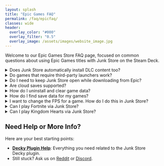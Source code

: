 ```yaml
---
layout: splash
title: "Epic Games FAQ"
permalink: /faq/epicfaq/
classes: wide
header:
  overlay_color: "#000"
  overlay_filter: "0.5"
  overlay_image: /assets/images/website_image.jpg
---
```

<div class="spacer mt-4"></div>

  Welcome to our Epic Games Store FAQ page, focused on common questions about using Epic Games titles with Junk Store on the Steam Deck.

<details class="faq-box">
  <summary>Does Junk Store automatically install DLC content too?</summary>
  <p>Yes, DLC is installed automatically by default.</p>
</details>

<details class="faq-box">
  <summary>Do games that require third-party launchers work?</summary>
  <p>Not yet — support exists in Legendary, but we haven’t implemented it due to limited testing resources. You can attempt to configure it manually using the CLI or modify the Epic script.</p>
</details>

<details class="troubleshooting-box">
  <summary>Do I need to keep Junk Store open while downloading from Epic?</summary>
  <p></p>
    Yes. Junk Store doesn't have a background download queue. If you close or leave the plugin, your download may stop or behave unpredictably.
</details>

<details class="faq-box">
  <summary>Are cloud saves supported?</summary>
  <p>While Legendary supports this, we haven't implemented it yet due to potential data loss risks. If you're tech-savvy, you can manually configure this via the CLI.</p>
</details>

<details class="faq-box">
  <summary>How do I uninstall and clear game data?</summary>
  <p></p>
  <strong>In Junk Store:</strong> 
  <ul>
  <li>Open the sliders ☰ menu for the game</li>
  <li>Choose 'Uninstall'</li>
  <li>Then delete leftover files in either</li>
    <ul>
    <li><code>~/Games/epic</code></li>
    <li>Or your microSD under <code>/Games/epic</code></li>
    </ul>
  </ul>
  Once you have located the games folder you can delete any remaining games files/data.
</details>

<details class="faq-box">
  <summary>How do I find save data for my games?</summary>
  <p></p>
  <ol>
    <li>
      Find the game's <strong>Steam ID</strong> at the bottom of its page in Junk Store.
    </li>
    <li>
      Navigate to the following path on your Steam Deck:<br>
      <code>~/.local/share/Steam/steamapps/compatdata/&lt;SteamID&gt;/pfx/drive_c/users/steamuser/</code>
    </li>
    <li>
      From there, follow the path used by your game - for example:
      <ul>
        <li><code>Local Settings/Application Data/Dying Light/Saved</code></li>
      </ul>
    </li>
  </ol>
  Each game may store saves in slightly different locations depending on how it was packaged or ported. Look under <code>AppData</code>, <code>Local Settings</code>, or <code>Documents</code> within the Steam compatibility prefix.
</details>

<details class="faq-box">
  <summary>I want to change the FPS for a game. How do I do this in Junk Store?</summary>
  <p></p>
    Just like with regular Steam games, you can change the FPS cap through the Quick Access Menu (QAM).
    <ul> 
      <li>Hit the <strong>three-dot button</strong> on your Deck to open the QAM</li>
      <li>Scroll to the performance tab</li>
      <li>Adjust the FPS, TDP, refresh rate, or any other performance settings from there.</li>
    </ul>
</details>

<details class="faq-box">
  <summary>Can I play Fortnite via Junk Store?</summary>
  <p></p>
    <strong>No.</strong> Epic Games does not support Fortnite on Linux due to anti-cheat limitations.
  <br>
  <br>
    To play Fortnite on a Steam Deck or Linux system, you will need to either:
    <ul>
      <li>Dual-boot Windows</li>
      <li>Use a cloud gaming or streaming service</li>
    </ul>
    More info: <a href="https://www.theverge.com/2022/2/8/22923163/fortnite-steam-deck-update-epic-tim-sweeney" target="_blank" rel="noopener">The Verge article</a>
</details>

<details class="faq-box">
  <summary>Can I play Kingdom Hearts via Junk Store?</summary>
   <p></p>
    Kingdom Hearts has known compatibility issues on Linux, and this isn’t specific to Junk Store. 
    <br>
    <br>
    We haven’t been able to test it ourselves as we don’t own a copy, so we can’t provide official support or recommendations at this time.
</details>

<h2>Need Help or More Info?</h2>
<p>Here are your best starting points:</p>
<ul>
  <li>
    <strong><a href="{{ '/deckyhelp' | relative_url }}">Decky Plugin Help</a></strong>: Everything you need related to the Junk Store Decky plugin.
  </li>
<li>
    Still stuck? Ask us on 
    <a href="https://www.reddit.com/r/JunkStore/" target="_blank">Reddit</a> or 
    <a href="https://discord.gg/6mRUhR6Teh" target="_blank">Discord</a>.
  </li>
</ul>